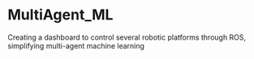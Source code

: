 # MultiAgent_ML
Creating a dashboard to control several robotic platforms through ROS, simplifying multi-agent machine learning
